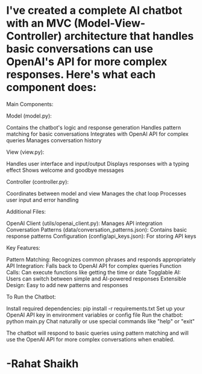 # I've created a complete AI chatbot with an MVC (Model-View-Controller) architecture that handles basic conversations can use OpenAI's API for more complex responses. Here's what each component does:
Main Components:

Model (model.py):

Contains the chatbot's logic and response generation
Handles pattern matching for basic conversations
Integrates with OpenAI API for complex queries
Manages conversation history


View (view.py):

Handles user interface and input/output
Displays responses with a typing effect
Shows welcome and goodbye messages


Controller (controller.py):

Coordinates between model and view
Manages the chat loop
Processes user input and error handling



Additional Files:

OpenAI Client (utils/openai_client.py): Manages API integration
Conversation Patterns (data/conversation_patterns.json): Contains basic response patterns
Configuration (config/api_keys.json): For storing API keys

Key Features:

Pattern Matching: Recognizes common phrases and responds appropriately
API Integration: Falls back to OpenAI API for complex queries
Function Calls: Can execute functions like getting the time or date
Togglable AI: Users can switch between simple and AI-powered responses
Extensible Design: Easy to add new patterns and responses

To Run the Chatbot:

Install required dependencies: pip install -r requirements.txt
Set up your OpenAI API key in environment variables or config file
Run the chatbot: python main.py
Chat naturally or use special commands like "help" or "exit"

The chatbot will respond to basic queries using pattern matching and will use the OpenAI API for more complex conversations when enabled.

# -Rahat Shaikh
